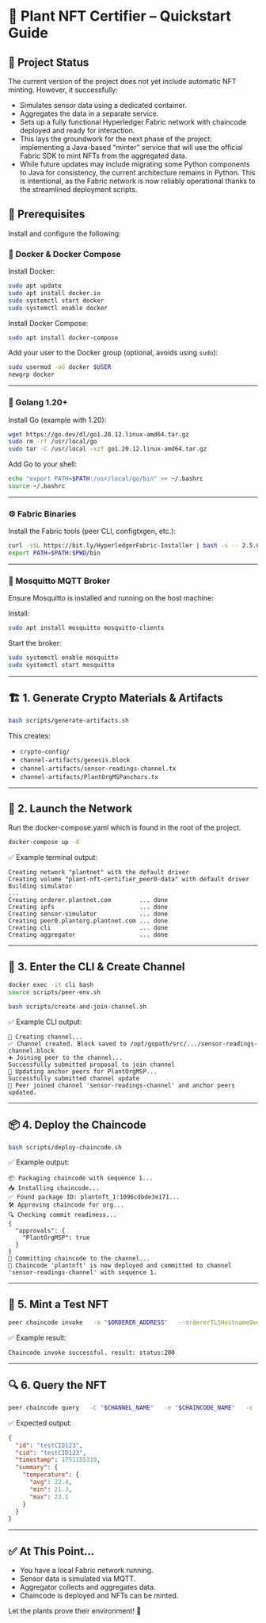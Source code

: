 # 🌱 Plant NFT Certifier – Quickstart Guide

## 🚧 Project Status
The current version of the project does not yet include automatic NFT minting. However, it successfully:
- Simulates sensor data using a dedicated container.
- Aggregates the data in a separate service.
- Sets up a fully functional Hyperledger Fabric network with chaincode deployed and ready for interaction.
- This lays the groundwork for the next phase of the project: implementing a Java-based “minter” service that will use the official Fabric SDK to mint NFTs from the aggregated data.
- While future updates may include migrating some Python components to Java for consistency, the current architecture remains in Python. This is intentional, as the Fabric network is now reliably operational thanks to the streamlined deployment scripts.

## 📁 Prerequisites

Install and configure the following:

### 🐳 Docker & Docker Compose

Install Docker:
```bash
sudo apt update
sudo apt install docker.io
sudo systemctl start docker
sudo systemctl enable docker
```

Install Docker Compose:
```bash
sudo apt install docker-compose
```

Add your user to the Docker group (optional, avoids using `sudo`):
```bash
sudo usermod -aG docker $USER
newgrp docker
```

---

### 🐹 Golang 1.20+

Install Go (example with 1.20):
```bash
wget https://go.dev/dl/go1.20.12.linux-amd64.tar.gz
sudo rm -rf /usr/local/go
sudo tar -C /usr/local -xzf go1.20.12.linux-amd64.tar.gz
```

Add Go to your shell:
```bash
echo "export PATH=$PATH:/usr/local/go/bin" >> ~/.bashrc
source ~/.bashrc
```

---

### ⚙️ Fabric Binaries

Install the Fabric tools (peer CLI, configtxgen, etc.):
```bash
curl -sSL https://bit.ly/HyperledgerFabric-Installer | bash -s -- 2.5.0 1.5.0
export PATH=$PATH:$PWD/bin
```

---

### 📡 Mosquitto MQTT Broker

Ensure Mosquitto is installed and running on the host machine:

Install:
```bash
sudo apt install mosquitto mosquitto-clients
```

Start the broker:
```bash
sudo systemctl enable mosquitto
sudo systemctl start mosquitto
```

---

## 🏗 1. Generate Crypto Materials & Artifacts

```bash
bash scripts/generate-artifacts.sh
```

This creates:
- `crypto-config/`
- `channel-artifacts/genesis.block`
- `channel-artifacts/sensor-readings-channel.tx`
- `channel-artifacts/PlantOrgMSPanchors.tx`

---

## 🐳 2. Launch the Network

Run the docker-compose.yaml which is found in the root of the project.

```bash
docker-compose up -d
```

✅ Example terminal output:
```plaintext
Creating network "plantnet" with the default driver
Creating volume "plant-nft-certifier_peer0-data" with default driver
Building simulator
...
Creating orderer.plantnet.com        ... done
Creating ipfs                        ... done
Creating sensor-simulator            ... done
Creating peer0.plantorg.plantnet.com ... done
Creating cli                         ... done
Creating aggregator                  ... done
```

---

## 📡 3. Enter the CLI & Create Channel

```bash
docker exec -it cli bash
source scripts/peer-env.sh
```

```bash
bash scripts/create-and-join-channel.sh
```

✅ Example CLI output:
```plaintext
📨 Creating channel...
✅ Channel created. Block saved to /opt/gopath/src/.../sensor-readings-channel.block
➕ Joining peer to the channel...
Successfully submitted proposal to join channel
🔁 Updating anchor peers for PlantOrgMSP...
Successfully submitted channel update
🎉 Peer joined channel 'sensor-readings-channel' and anchor peers updated.
```

---

## 📦 4. Deploy the Chaincode

```bash
bash scripts/deploy-chaincode.sh
```

✅ Example output:
```plaintext
📦 Packaging chaincode with sequence 1...
📥 Installing chaincode...
✅ Found package ID: plantnft_1:1096cdbde3e171...
🛠 Approving chaincode for org...
🔍 Checking commit readiness...
{
  "approvals": {
    "PlantOrgMSP": true
  }
}
🧾 Committing chaincode to the channel...
🎉 Chaincode 'plantnft' is now deployed and committed to channel 'sensor-readings-channel' with sequence 1.
```

---

## 🧪 5. Mint a Test NFT

```bash
peer chaincode invoke   -o "$ORDERER_ADDRESS"   --ordererTLSHostnameOverride "$ORDERER_TLS_HOSTNAME"   --tls   --cafile "$ORDERER_CA"   -C "$CHANNEL_NAME"   -n "$CHAINCODE_NAME"   --peerAddresses "$CORE_PEER_ADDRESS"   --tlsRootCertFiles "$CORE_PEER_TLS_ROOTCERT_FILE"   -c '{"Args":["MintNFT", "testCID123", "testCID123", "1751155319", "{\"temperature\":{\"avg\":22.4,\"min\":21.3,\"max\":23.1}}"]}'
```

✅ Example result:
```plaintext
Chaincode invoke successful. result: status:200
```

---

## 🔍 6. Query the NFT

```bash
peer chaincode query   -C "$CHANNEL_NAME"   -n "$CHAINCODE_NAME"   -c '{"Args":["GetNFT", "testCID123"]}'
```

✅ Expected output:
```json
{
  "id": "testCID123",
  "cid": "testCID123",
  "timestamp": 1751155319,
  "summary": {
    "temperature": {
      "avg": 22.4,
      "min": 21.3,
      "max": 23.1
    }
  }
}
```

---

## ✅ At This Point…

- You have a local Fabric network running.
- Sensor data is simulated via MQTT.
- Aggregator collects and aggregates data.
- Chaincode is deployed and NFTs can be minted.

Let the plants prove their environment! 🌿

